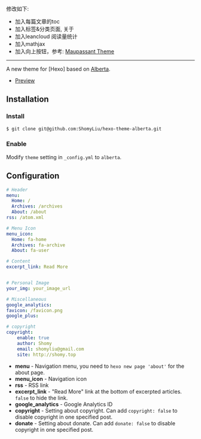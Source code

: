 
修改如下:
- 加入每篇文章的toc
- 加入标签&分类页面, 关于
- 加入leancloud 阅读量统计
- 加入mathjax
- 加入向上按钮，参考: [Maupassant Theme](https://www.haomwei.com/)

---
A new theme for [Hexo] based on [Alberta](https://github.com/ken8203/hexo-theme-alberta/).

- [Preview](http://shomy.top/)

## Installation

### Install

``` bash
$ git clone git@github.com:ShomyLiu/hexo-theme-alberta.git
```

### Enable

Modify `theme` setting in `_config.yml` to `alberta`.

## Configuration

``` yml
# Header
menu:
  Home: /
  Archives: /archives
  About: /about
rss: /atom.xml

# Menu Icon
menu_icon:
  Home: fa-home
  Archives: fa-archive
  About: fa-user

# Content
excerpt_link: Read More


# Personal Image
your_img: your_image_url

# Miscellaneous
google_analytics:
favicon: /favicon.png
google_plus:

# copyright
copyright:
    enable: true
    author: Shomy
    email: shomyliu@gmail.com
    site: http://shomy.top

```

- **menu** - Navigation menu, you need to `hexo new page 'about'` for the about page.
- **menu_icon** - Navigation icon
- **rss** - RSS link
- **excerpt_link** - "Read More" link at the bottom of excerpted articles. `false` to hide the link.
- **google_analytics** - Google Analytics ID
- **copyright** - Setting about copyright.  Can add `copyright: false` to disable copyright in one specified post.
- **donate** - Setting about donate.  Can add `donate: false` to disable copyright in one specified post.
